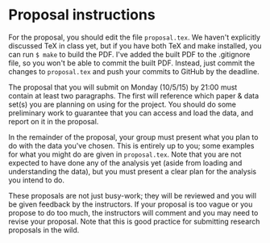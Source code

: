 # Proposal instructions

For the proposal, you should edit the file `proposal.tex`. 
We haven't explicitly discussed TeX in class yet, but if you have both
TeX and make installed, you can run `$ make` to build the PDF.  I've added
the built PDF to the .gitignore file, so you won't be able to commit
the built PDF.  Instead, just commit the changes to `proposal.tex`
and push your commits to GitHub by the deadline.

The proposal that you will submit on Monday (10/5/15) by 21:00 must contain
at least two paragraphs. The first will reference which paper & data set(s) you
are planning on using for the project. You should do some preliminary work to
guarantee that you can access and load the data, and report on it in the 
proposal.

In the remainder of the proposal, your group must present what you plan to do
with the data you've chosen. This is entirely up to you; some examples for what
you might do are given in `proposal.tex`. Note that you are not expected to 
have done any of the analysis yet (aside from loading and understanding the
data), but you must present a clear plan for the analysis you intend to do.

These proposals are not just busy-work; they will be reviewed and you will be
given feedback by the instructors. If your proposal is too vague or you 
propose to do too much, the instructors will comment and you may need to 
revise your proposal. Note that this is good practice for submitting research
proposals in the wild.
